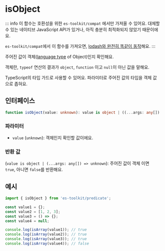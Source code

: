 # isObject

::: info
이 함수는 호환성을 위한 `es-toolkit/compat` 에서만 가져올 수 있어요. 대체할 수 있는 네이티브 JavaScript API가 있거나, 아직 충분히 최적화되지 않았기 때문이에요.

`es-toolkit/compat`에서 이 함수를 가져오면, [lodash와 완전히 똑같이 동작](../../../compatibility.md)해요.
:::

주어진 값이 객체([language type](https://262.ecma-international.org/7.0/#sec-ecmascript-language-types) of Object)인지 확인해요.

객체란, `typeof` 연산의 결과가 `object`, `function` 이고 `null`이 아닌 값을 말해요.

TypeScript의 타입 가드로 사용할 수 있어요. 파라미터로 주어진 값의 타입을 객체 값으로 좁혀요.

## 인터페이스

```typescript
function isObject(value: unknown): value is object | ((...args: any[]) => unknown);
```

### 파라미터

- `value` (`unknown`): 객체인지 확인할 값이에요.

### 반환 값

(`value is object | (...args: any[]) => unknown`): 주어진 값이 객체 이면 `true`, 아니면 `false`를 반환해요.

## 예시

```typescript
import { isObject } from 'es-toolkit/predicate';

const value1 = {};
const value2 = [1, 2, 3];
const value3 = () => {};
const value4 = null;

console.log(isArray(value1)); // true
console.log(isArray(value2)); // true
console.log(isArray(value3)); // true
console.log(isArray(value4)); // false
```
